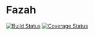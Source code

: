Fazah
=====

[![Build Status](https://travis-ci.org/eps90/Fazah.svg?branch=master)](https://travis-ci.org/eps90/Fazah)
[![Coverage Status](https://coveralls.io/repos/github/eps90/Fazah/badge.svg?branch=master)](https://coveralls.io/github/eps90/Fazah?branch=master)
